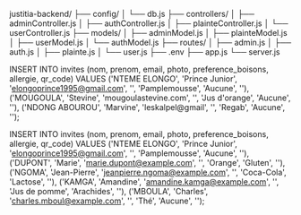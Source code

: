 
justitia-backend/
├── config/
│   └── db.js
├── controllers/
│   ├── adminController.js
│   ├── authController.js
│   ├── plainteController.js
│   └── userController.js
├── models/
│   ├── adminModel.js
│   ├── plainteModel.js
│   ├── userModel.js
│   └── authModel.js
├── routes/
│   ├── admin.js
│   ├── auth.js
│   ├── plainte.js
│   └── user.js
├── .env
├── app.js
└── server.js

INSERT INTO invites (nom, prenom, email, photo, preference_boisons, allergie, qr_code) VALUES ('NTEME ELONGO', 'Prince Junior', 'elongoprince1995@gmail.com', '', 'Pamplemousse', 'Aucune', ''), ('MOUGOULA', 'Stevine', 'mougoulastevine.com', '', 'Jus d'orange', 'Aucune', ''), ('NDONG ABOUROU', 'Marvine', 'leskalpel@gmail', '', 'Regab', 'Aucune', '');


INSERT INTO invites (nom, prenom, email, photo, preference_boisons, allergie, qr_code) 
VALUES 
('NTEME ELONGO', 'Prince Junior', 'elongoprince1995@gmail.com', '', 'Pamplemousse', 'Aucune', ''),
('DUPONT', 'Marie', 'marie.dupont@example.com', '', 'Orange', 'Gluten', ''),
('NGOMA', 'Jean-Pierre', 'jeanpierre.ngoma@example.com', '', 'Coca-Cola', 'Lactose', ''),
('KAMGA', 'Amandine', 'amandine.kamga@example.com', '', 'Jus de pomme', 'Arachides', ''),
('MBOULA', 'Charles', 'charles.mboul@example.com', '', 'Thé', 'Aucune', '');



